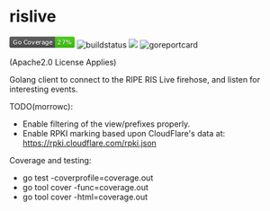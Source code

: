# rislive
![coverage](./coverage_badge.png "Coverage")
![buildstatus](https://api.travis-ci.org/morrowc/rislive.svg?branch=master "BuildStatus")
![](https://github.com/morrowc/rislive/workflows/RisLive/badge.svg)
![goreportcard](https://goreportcard.com/badge/github.com/morrowc/rislive "Go Report Card"
)

(Apache2.0 License Applies)

Golang client to connect to the RIPE RIS Live firehose, and listen for interesting events.

TODO(morrowc):
  * Enable filtering of the view/prefixes properly.
  * Enable RPKI marking based upon CloudFlare's data at:
     https://rpki.cloudflare.com/rpki.json

Coverage and testing:
  * go test -coverprofile=coverage.out
  * go tool cover -func=coverage.out
  * go tool cover -html=coverage.out
